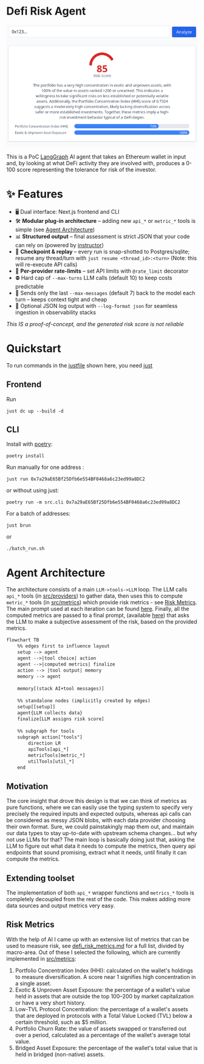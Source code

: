 # Defi Risk Agent
![alt text](image.png)

This is a PoC [LangGraph](https://www.langchain.com/langgraph) AI agent that takes an Ethereum wallet in input and, by looking at what DeFi activity they are involved with, produces a 0-100 score representing the tolerance for risk of the investor. 


# ✨ Features
- 🖥️  Dual interface: Next.js frontend and CLI
- 🛠️  **Modular plug-in architecture** – adding new `api_*` or `metric_*` tools is simple (see [Agent Architecture](#agent-architecture))
- 📊 **Structured output** – final assessment is strict JSON that your code can rely on (powered by [instructor](https://github.com/567-labs/instructor))
- 📝 **Checkpoint & replay** – every run is snap-shotted to Postgres/sqlite; resume any thread/turn with `just resume <thread_id>:<turn>` (Note: this will re-execute API calls)
- 🚦 **Per-provider rate-limits** – set API limits with `@rate_limit` decorator
- ⛔ Hard cap of `--max-turns` LLM calls (default 10) to keep costs predictable
- 📨 Sends only the last `--max-messages` (default 7) back to the model each turn – keeps context tight and cheap
- 📑 Optional JSON log output with `--log-format json` for seamless ingestion in observability stacks

_This IS a proof-of-concept, and the generated risk score is not reliable_

# Quickstart
To run commands in the [justfile](justfile) shown here, you need  [just](https://github.com/casey/just)

## Frontend
Run

```
just dc up --build -d
```


## CLI

Install with [poetry](https://python-poetry.org/docs/):

```
poetry install
```

Run manually for one address :

```
just run 0x7a29aE65Bf25Dfb6e554BF0468a6c23ed99a8DC2
```

or without using just:

```
poetry run -m src.cli 0x7a29aE65Bf25Dfb6e554BF0468a6c23ed99a8DC2
```


For a batch of addresses:

```
just brun
```

or

```
./batch_run.sh
```

# Agent Architecture

The architecture consists of a main `LLM->tools->LLM` loop. The LLM calls `api_*` tools (in [src/providers](src/providers)) to gather data, then uses this to compute `metric_*` tools (in [src/metrics](src/metrics)) which provide risk metrics - see [Risk Metrics](#risk-metrics). The main prompt used at each iteration can be found [here](src/prompts/system.md). Finally, all the computed metrics are passed to a final prompt, (available [here](src/prompts/risk.md)) that asks the LLM to make a subjective assessment of the risk, based on the provided metrics.


```mermaid
flowchart TB
    %% edges first to influence layout
    setup --> agent
    agent -->|tool choice| action
    agent -->|computed metrics| finalize
    action --> |tool output| memory
    memory --> agent

    memory[(stack AI+tool messages)]

    %% standalone nodes (implicitly created by edges)
    setup[[setup]]
    agent{LLM collects data}
    finalize[LLM assigns risk score]

    %% subgraph for tools
    subgraph action["tools"]
        direction LR
        apiTools[api_*]
        metricTools[metric_*]
        utilTools[util_*]
    end

```


## Motivation
The core insight that drove this design is that we can think of metrics as pure functions, where we can easily use the typing system to specify very precisely the required inputs and expected outputs, whereas api calls can be considered as messy JSON blobs, with each data provider choosing their own format. Sure, we could painstakingly map them out, and maintain our data types to stay up-to-date with upstream schema changes... but why not use LLMs for that? The main loop is basically doing just that, asking the LLM to figure out what data it needs to compute the metrics, then query api endpoints that sound promising, extract what it needs, until finally it can compute the metrics.

## Extending toolset
The implementation of both `api_*` wrapper functions and `metrics_*` tools is completely decoupled from the rest of the code. This makes adding more data sources and output metrics very easy.


## Risk Metrics
With the help of AI I came up with an extensive list of metrics that can be used to measure risk, see [defi_risk_metrics.md](defi_risk_metrics.md) for a full list, divided by macro-area. Out of these I selected the following, which are currently implemented in [src/metrics](src/metrics/):

1. Portfolio Concentration Index (HHI): calculated on the wallet's holdings to measure diversification. A score near 1 signifies high concentration in a single asset.
2. Exotic & Unproven Asset Exposure: the percentage of a wallet's value held in assets that are outside the top 100–200 by market capitalization or have a very short history.
3. Low-TVL Protocol Concentration: the percentage of a wallet's assets that are deployed in protocols with a Total Value Locked (TVL) below a certain threshold, such as $5 million.
4. Portfolio Churn Rate: the value of assets swapped or transferred out over a period, calculated as a percentage of the wallet's average total value.
5. Bridged Asset Exposure: the percentage of the wallet's total value that is held in bridged (non-native) assets.
